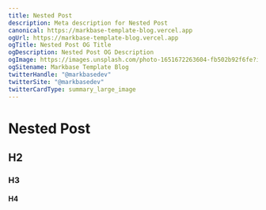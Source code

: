 ```yaml
---
title: Nested Post
description: Meta description for Nested Post
canonical: https://markbase-template-blog.vercel.app
ogUrl: https://markbase-template-blog.vercel.app
ogTitle: Nested Post OG Title
ogDescription: Nested Post OG Description
ogImage: https://images.unsplash.com/photo-1651672263604-fb502b92f6fe?ixlib=rb-1.2.1&ixid=MnwxMjA3fDB8MHxwaG90by1wYWdlfHx8fGVufDB8fHx8&auto=format&fit=crop&w=465&q=80
ogSitename: Markbase Template Blog
twitterHandle: "@markbasedev"
twitterSite: "@markbasedev"
twitterCardType: summary_large_image
---
```


# Nested Post
## H2
### H3
#### H4